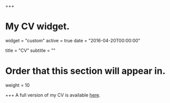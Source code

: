 +++
# My CV widget.
widget = "custom"
active = true
date = "2016-04-20T00:00:00"

title = "CV"
subtitle = ""

# Order that this section will appear in.
weight = 10


+++
A full version of my CV is available [here](https://surfdrive.surf.nl/files/index.php/s/O9FvdpTtkN1wBBR).

